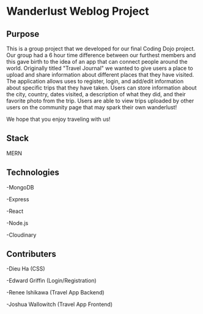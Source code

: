 Wanderlust Weblog Project
=======

Purpose
-----------
  This is a group project that we developed for our final Coding Dojo project. Our group had a 6 hour time difference between our furthest members and this gave birth to the idea of an app that can connect people around the world. Originally titled "Travel Journal" we wanted to give users a place to upload and share information about different places that they have visited. The application allows uses to register, login, and add/edit information about specific trips that they have taken. Users can store information about the city, country, dates visited, a description of what they did, and their favorite photo from the trip. Users are able to view trips uploaded by other users on the community page that may spark their own wanderlust!

 We hope that you enjoy traveling with us!
 

Stack
-----------
MERN

Technologies
-----------
-MongoDB

-Express

-React

-Node.js

-Cloudinary
 
Contributers
-----------
-Dieu Ha (CSS)

-Edward Griffin (Login/Registration)

-Renee Ishikawa (Travel App Backend)

-Joshua Wallowitch (Travel App Frontend)
